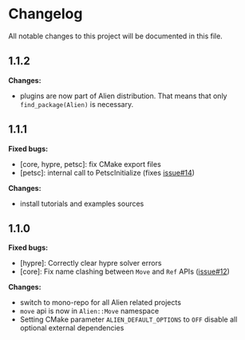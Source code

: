 # Changelog

All notable changes to this project will be documented in this file.

## 1.1.2

**Changes:**

- plugins are now part of Alien distribution. That means that only `find_package(Alien)` is necessary.

## 1.1.1

**Fixed bugs:**

- [core, hypre, petsc]: fix CMake export files
- [petsc]: internal call to PetscInitialize (fixes [issue#14](https://github.com/arcaneframework/alien/issues/14))

**Changes:**

- install tutorials and examples sources

## 1.1.0

**Fixed bugs:**

- [hypre]: Correctly clear hypre solver errors
- [core]: Fix name clashing between `Move` and `Ref`
  APIs ([issue#12](https://github.com/arcaneframework/alien/issues/12))

**Changes:**

- switch to mono-repo for all Alien related projects
- `move` api is now in `Alien::Move` namespace
- Setting CMake parameter `ALIEN_DEFAULT_OPTIONS` to `OFF` disable all optional external dependencies
